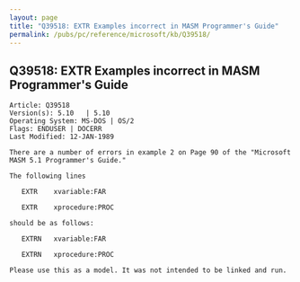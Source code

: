 ```yaml
---
layout: page
title: "Q39518: EXTR Examples incorrect in MASM Programmer's Guide"
permalink: /pubs/pc/reference/microsoft/kb/Q39518/
---
```


## Q39518: EXTR Examples incorrect in MASM Programmer's Guide

	Article: Q39518
	Version(s): 5.10   | 5.10
	Operating System: MS-DOS | OS/2
	Flags: ENDUSER | DOCERR
	Last Modified: 12-JAN-1989
	
	There are a number of errors in example 2 on Page 90 of the "Microsoft
	MASM 5.1 Programmer's Guide."
	
	The following lines
	
	   EXTR    xvariable:FAR
	
	   EXTR    xprocedure:PROC
	
	should be as follows:
	
	   EXTRN   xvariable:FAR
	
	   EXTRN   xprocedure:PROC
	
	Please use this as a model. It was not intended to be linked and run.
